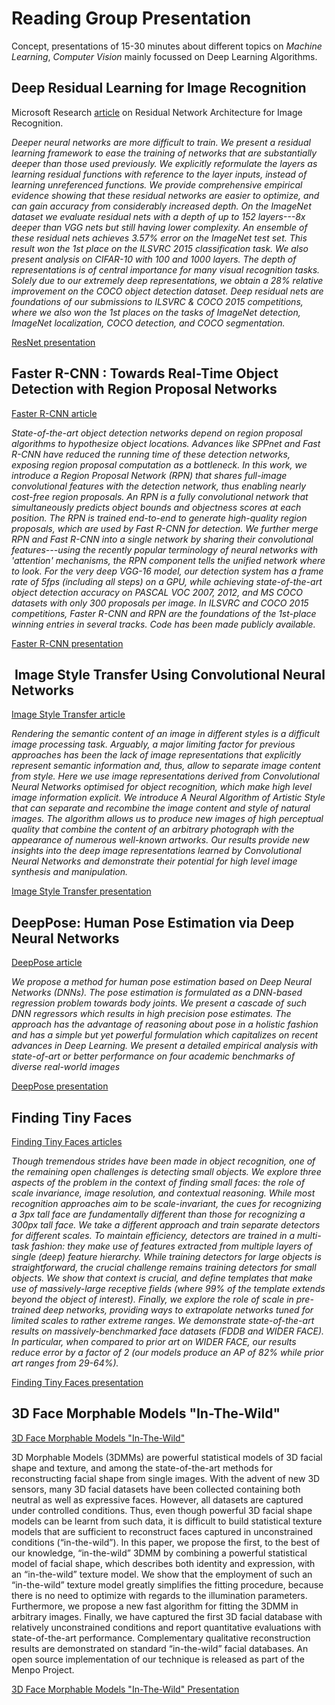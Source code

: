# Reading Group Presentation

Concept, presentations of 15-30 minutes about different topics on *Machine Learning*, *Computer Vision* mainly focussed on Deep Learning Algorithms.

## Deep Residual Learning for Image Recognition

Microsoft Research [article](https://arxiv.org/abs/1512.03385) on Residual Network Architecture for Image Recognition.

*Deeper neural networks are more difficult to train. We present a residual learning framework to ease the training of networks that are substantially deeper than those used previously. We explicitly reformulate the layers as learning residual functions with reference to the layer inputs, instead of learning unreferenced functions. We provide comprehensive empirical evidence showing that these residual networks are easier to optimize, and can gain accuracy from considerably increased depth. On the ImageNet dataset we evaluate residual nets with a depth of up to 152 layers---8x deeper than VGG nets but still having lower complexity. An ensemble of these residual nets achieves 3.57% error on the ImageNet test set. This result won the 1st place on the ILSVRC 2015 classification task. We also present analysis on CIFAR-10 with 100 and 1000 layers.* 
*The depth of representations is of central importance for many visual recognition tasks. Solely due to our extremely deep representations, we obtain a 28% relative improvement on the COCO object detection dataset. Deep residual nets are foundations of our submissions to ILSVRC & COCO 2015 competitions, where we also won the 1st places on the tasks of ImageNet detection, ImageNet localization, COCO detection, and COCO segmentation.*

[ResNet presentation](ResNet/resnet_presentation.html)

## Faster R-CNN : Towards Real-Time Object Detection with Region Proposal Networks 		

[Faster R-CNN article](https://arxiv.org/pdf/1506.01497.pdf)

*State-of-the-art object detection networks depend on region proposal algorithms to hypothesize object locations. Advances like SPPnet and Fast R-CNN have reduced the running time of these detection networks, exposing region proposal computation as a bottleneck. In this work, we introduce a Region Proposal Network (RPN) that shares full-image convolutional features with the detection network, thus enabling nearly cost-free region proposals. An RPN is a fully convolutional network that simultaneously predicts object bounds and objectness scores at each position. The RPN is trained end-to-end to generate high-quality region proposals, which are used by Fast R-CNN for detection. We further merge RPN and Fast R-CNN into a single network by sharing their convolutional features---using the recently popular terminology of neural networks with 'attention' mechanisms, the RPN component tells the unified network where to look. For the very deep VGG-16 model, our detection system has a frame rate of 5fps (including all steps) on a GPU, while achieving state-of-the-art object detection accuracy on PASCAL VOC 2007, 2012, and MS COCO datasets with only 300 proposals per image. In ILSVRC and COCO 2015 competitions, Faster R-CNN and RPN are the foundations of the 1st-place winning entries in several tracks. Code has been made publicly available.*

[Faster R-CNN presentation](FasterRCNN/fasterrcnn_presentation.html)

##  Image Style Transfer Using Convolutional Neural Networks

[Image Style Transfer article](http://www.cv-foundation.org/openaccess/content_cvpr_2016/papers/Gatys_Image_Style_Transfer_CVPR_2016_paper.pdf)

*Rendering the semantic content of an image in different styles is a difficult image processing task. Arguably, a major limiting factor for previous approaches has been the lack of image representations that explicitly represent semantic information and, thus, allow to separate image content from style. Here we use image representations derived from Convolutional Neural Networks optimised for object recognition, which make high level image information explicit. We introduce A Neural Algorithm of Artistic Style that can separate and recombine the image content and style of natural images. The algorithm allows us to produce new images of high perceptual quality that combine the content of an arbitrary photograph with the appearance of numerous well-known artworks. Our results provide new insights into the deep image representations learned by Convolutional Neural Networks and demonstrate their potential for high level image synthesis and manipulation.*

[Image Style Transfer presentation](ImageStyleTransfer/image_style_transfer.html)

## DeepPose: Human Pose Estimation via Deep Neural Networks

[DeepPose article](https://arxiv.org/abs/1312.4659)

*We propose a method for human pose estimation based on Deep Neural Networks (DNNs). The pose estimation is formulated as a DNN-based regression problem towards body joints. We present a cascade of such DNN regressors which results in high precision pose estimates. The approach has the advantage of reasoning about pose in a holistic fashion and has a simple but yet powerful formulation which capitalizes on recent advances in Deep Learning. We present a detailed empirical analysis with state-of-art or better performance on four academic benchmarks of diverse real-world images*

[DeepPose presentation](DeepPose/deep_pose.html)

## Finding Tiny Faces

[Finding Tiny Faces articles](https://arxiv.org/abs/1612.04402)

*Though tremendous strides have been made in object recognition, one of the remaining open challenges is detecting small objects. We explore three aspects of the problem in the context of finding small faces: the role of scale invariance, image resolution, and contextual reasoning. While most recognition approaches aim to be scale-invariant, the cues for recognizing a 3px tall face are fundamentally different than those for recognizing a 300px tall face. We take a different approach and train separate detectors for different scales. To maintain efficiency, detectors are trained in a multi-task fashion: they make use of features extracted from multiple layers of single (deep) feature hierarchy. While training detectors for large objects is straightforward, the crucial challenge remains training detectors for small objects. We show that context is crucial, and define templates that make use of massively-large receptive fields (where 99% of the template extends beyond the object of interest). Finally, we explore the role of scale in pre-trained deep networks, providing ways to extrapolate networks tuned for limited scales to rather extreme ranges. We demonstrate state-of-the-art results on massively-benchmarked face datasets (FDDB and WIDER FACE). In particular, when compared to prior art on WIDER FACE, our results reduce error by a factor of 2 (our models produce an AP of 82% while prior art ranges from 29-64%).*

[Finding Tiny Faces presentation](TinyFace/tiny_face.html)

## 3D Face Morphable Models "In-The-Wild"

[3D Face Morphable Models "In-The-Wild"](https://arxiv.org/pdf/1701.05360.pdf)

3D Morphable Models (3DMMs) are powerful statistical models of 3D facial shape and texture, and among the state-of-the-art methods for reconstructing facial shape from single images. With the advent of new 3D sensors, many 3D facial datasets have been collected containing both neutral as well as expressive faces. However, all datasets are captured under controlled conditions. Thus, even though powerful 3D facial shape models can be learnt from such data, it is difficult to build statistical texture models that are sufficient to reconstruct faces captured in unconstrained conditions (“in-the-wild”). In this paper, we propose the first, to the best of our knowledge, “in-the-wild” 3DMM by combining a powerful statistical model of facial shape, which describes both identity and expression, with an “in-the-wild” texture model. We show that the employment of such an “in-the-wild” texture model greatly simplifies the fitting procedure, because there is no need to optimize with regards to the illumination parameters. Furthermore, we propose a new fast algorithm for fitting the 3DMM in arbitrary images. Finally, we have captured the first 3D facial database with relatively unconstrained conditions and report quantitative evaluations with state-of-the-art performance. Complementary qualitative reconstruction results are demonstrated on standard “in-the-wild” facial databases. An open source implementation of our technique is released as part of the Menpo Project.

[3D Face Morphable Models "In-The-Wild" Presentation](MMInTheWild/mm_in_the_wild_presentation.html)

